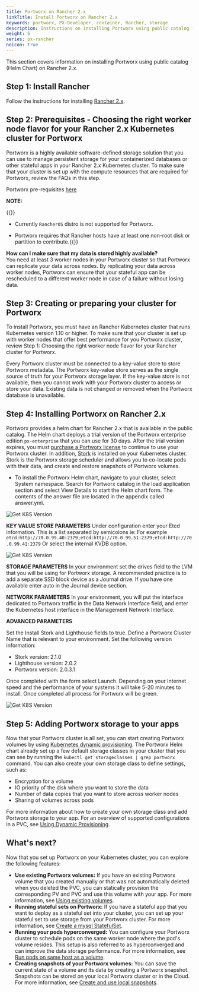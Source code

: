```yaml
---
title: Portworx on Rancher 2.x
linkTitle: Install Portworx on Rancher 2.x
keywords: portworx, PX-Developer, container, Rancher, storage
description: Instructions on installing Portworx using public catalog (Helm Chart) on Rancher 2.x 
weight: 6
series: px-rancher
noicon: true
---
```


This section covers information on installing Portworx using public catalog (Helm Chart) on Rancher 2.x.

## Step 1: Install Rancher

Follow the instructions for installing [Rancher 2.x](https://rancher.com/docs/rancher/v2.x/en/installation/).

## Step 2: Prerequisites - Choosing the right worker node flavor for your Rancher 2.x Kubernetes cluster for Portworx

Portworx is a highly available software-defined storage solution that you can use to manage persistent storage for your containerized databases or other stateful apps in your Rancher 2.x Kubernetes cluster. To make sure that your cluster is set up with the compute resources that are required for Portworx, review the FAQs in this step.

Portworx pre-requisites [here](/start-here-installation/#installation-prerequisites)

**NOTE:** </br>
 
{{<info>}}

* Currently `RancherOS` distro is not supported for Portworx. 

* Portworx requires that Rancher hosts have at least one non-root disk or partition to contribute.{{</info>}}

**How can I make sure that my data is stored highly available?** </br>
You need at least 3 worker nodes in your Portworx cluster so that Portworx can replicate your data across nodes. By replicating your data across worker nodes, Portworx can ensure that your stateful app can be rescheduled to a different worker node in case of a failure without losing data. 

## Step 3: Creating or preparing your cluster for Portworx

To install Portworx, you must have an Rancher Kubernetes cluster that runs Kubernetes version 1.10 or higher. To make sure that your cluster is set up with worker nodes that offer best performance for you Portworx cluster, review Step 1: Choosing the right worker node flavor for your Rancher cluster for Portworx.

Every Portworx cluster must be connected to a key-value store to store Portworx metadata. The Portworx key-value store serves as the single source of truth for your Portworx storage layer. If the key-value store is not available, then you cannot work with your Portworx cluster to access or store your data. Existing data is not changed or removed when the Portworx database is unavailable.

## Step 4: Installing Portworx on Rancher 2.x

Portworx provides a helm chart for Rancher 2.x that is available in the public catalog. The Helm chart deploys a trial version of the Portworx enterprise edition `px-enterprise` that you can use for 30 days. After the trial version expires, you must [purchase a Portworx license](/reference/knowledge-base/px-licensing/) to continue to use your Portworx cluster. In addition, [Stork](https://docs.portworx.com/portworx-install-with-kubernetes/) is installed on your Kubernetes cluster. Stork is the Portworx storage scheduler and allows you to co-locate pods with their data, and create and restore snapshots of Portworx volumes.

* To install the Portworx Helm chart, navigate to your cluster, select System namespace.  Search for Portworx catalog in the load application section and select View Details to start the Helm chart form.  The contents of the answer file are located in the appendix called answer.yml.

![Get K8S Version](/img/px-rancher-1.png)

**KEY VALUE STORE PARAMETERS** 
Under configuration enter your Etcd information.  This is a list separated by semicolons ie: For example 
`etcd:http://70.0.99.40:2379;etcd:http://70.0.99.51:2379;etcd:http://70.0.99.41:2379`  Or select the internal KVDB option.

![Get K8S Version](/img/px-rancher-2.png)

**STORAGE PARAMETERS**
In your environment set the drives field to the LVM that you will be using for Portworx storage.   A recommended practice is to add a separate SSD block device as a Journal drive.  If you have one available enter auto in the Journal device section.

**NETWORK PARAMETERS**
In your environment, you will put the interface dedicated to Portworx traffic in the Data Network Interface field, and enter the Kubernetes host interface in the Management Network Interface.

**ADVANCED PARAMETERS**

Set the Install Stork and Lighthouse fields to true.  Define a Portworx Cluster Name that is relevant to your environment.  Set the following version information:

* Stork version: 2.1.0
* Lighthouse version:	2.0.2 
* Portworx version:	2.0.3.1

Once completed with the form select Launch.  Depending on your Internet speed and the performance of your systems it will take 5-20 minutes to install.  Once completed all process for Portworx will be green.

![Get K8S Version](/img/px-rancher-3.png)

## Step 5: Adding Portworx storage to your apps

Now that your Portworx cluster is all set, you can start creating Portworx volumes by using [Kubernetes dynamic provisioning](https://kubernetes.io/docs/concepts/storage/dynamic-provisioning/). The Portworx Helm chart already set up a few default storage classes in your cluster that you can see by running the `kubectl get storageclasses | grep portworx` command. You can also create your own storage class to define settings, such as:

- Encryption for a volume
- IO priority of the disk where you want to store the data
- Number of data copies that you want to store across worker nodes
- Sharing of volumes across pods

For more information about how to create your own storage class and add Portworx storage to your app. For an overview of supported configurations in a PVC, see [Using Dynamic Provisioning](https://docs.portworx.com/portworx-install-with-kubernetes/#using-dynamic-provisioning).

## What's next?
Now that you set up Portworx on your Kubernetes cluster, you can explore the following features:

- **Use existing Portworx volumes:** If you have an existing Portworx volume that you created manually or that was not automatically deleted when you deleted the PVC, you can statically provision the corresponding PV and PVC and use this volume with your app. For more information, see [Using existing volumes](https://docs.portworx.com/portworx-install-with-kubernetes/#using-the-portworx-volume).
- **Running stateful sets on Portworx:** If you have a stateful app that you want to deploy as a stateful set into your cluster, you can set up your stateful set to use storage from your Portworx cluster. For more information, see [Create a mysql StatefulSet](https://docs.portworx.com/portworx-install-with-kubernetes/#create-a-mysql-statefulset).
- **Running your pods hyperconverged:** You can configure your Portworx cluster to schedule pods on the same worker node where the pod's volume resides. This setup is also referred to as hyperconverged and can improve the data storage performance. For more information, see [Run pods on same host as a volume](https://docs.portworx.com/portworx-install-with-kubernetes/).
- **Creating snapshots of your Portworx volumes:** You can save the current state of a volume and its data by creating a Portworx snapshot. Snapshots can be stored on your local Portworx cluster or in the Cloud. For more information, see [Create and use local snapshots](https://docs.portworx.com/portworx-install-with-kubernetes/).
